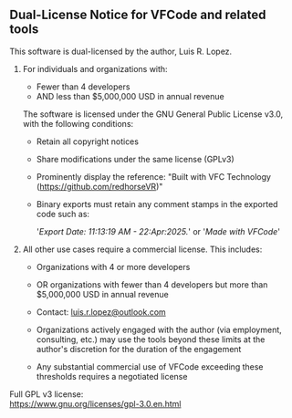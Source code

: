 Dual-License Notice for VFCode and related tools
-------------------------------------------------

This software is dual-licensed by the author, Luis R. Lopez.

1. For individuals and organizations with:
   - Fewer than 4 developers
   - AND less than $5,000,000 USD in annual revenue

   The software is licensed under the GNU General Public License v3.0, with the following conditions:
   - Retain all copyright notices
   - Share modifications under the same license (GPLv3)
   - Prominently display the reference:
     "Built with VFC Technology (https://github.com/redhorseVR)"
   - Binary exports must retain any comment stamps in the exported code such as:
   
     '*Export Date: 11:13:19 AM - 22:Apr:2025.*' or '*Made with VFCode*'

2. All other use cases require a commercial license. This includes:
   - Organizations with 4 or more developers
   - OR organizations with fewer than 4 developers but more than $5,000,000 USD in annual revenue

   - Contact: luis.r.lopez@outlook.com
   - Organizations actively engaged with the author (via employment, consulting, etc.) may use the tools beyond these limits at the author's discretion for the duration of the engagement
   - Any substantial commercial use of VFCode exceeding these thresholds requires a negotiated license

Full GPL v3 license:  
https://www.gnu.org/licenses/gpl-3.0.en.html
